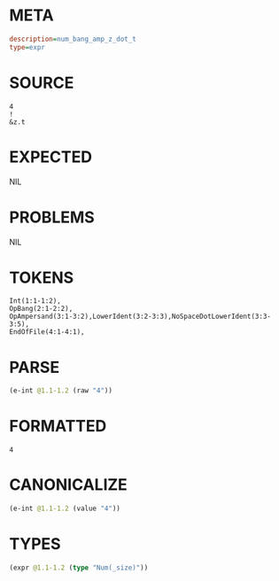 # META
~~~ini
description=num_bang_amp_z_dot_t
type=expr
~~~
# SOURCE
~~~roc
4
!
&z.t
~~~
# EXPECTED
NIL
# PROBLEMS
NIL
# TOKENS
~~~zig
Int(1:1-1:2),
OpBang(2:1-2:2),
OpAmpersand(3:1-3:2),LowerIdent(3:2-3:3),NoSpaceDotLowerIdent(3:3-3:5),
EndOfFile(4:1-4:1),
~~~
# PARSE
~~~clojure
(e-int @1.1-1.2 (raw "4"))
~~~
# FORMATTED
~~~roc
4
~~~
# CANONICALIZE
~~~clojure
(e-int @1.1-1.2 (value "4"))
~~~
# TYPES
~~~clojure
(expr @1.1-1.2 (type "Num(_size)"))
~~~

